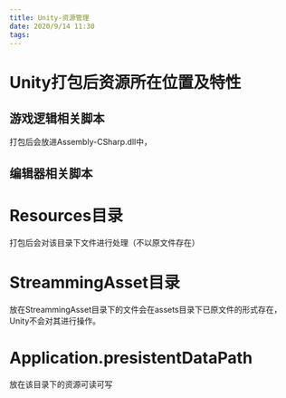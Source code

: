 ```yaml
---
title: Unity-资源管理
date: 2020/9/14 11:30
tags:
---
```

# Unity打包后资源所在位置及特性
## 游戏逻辑相关脚本
打包后会放进Assembly-CSharp.dll中，
## 编辑器相关脚本

# Resources目录
打包后会对该目录下文件进行处理（不以原文件存在）

# StreammingAsset目录
放在StreammingAsset目录下的文件会在assets目录下已原文件的形式存在，Unity不会对其进行操作。

# Application.presistentDataPath
放在该目录下的资源可读可写